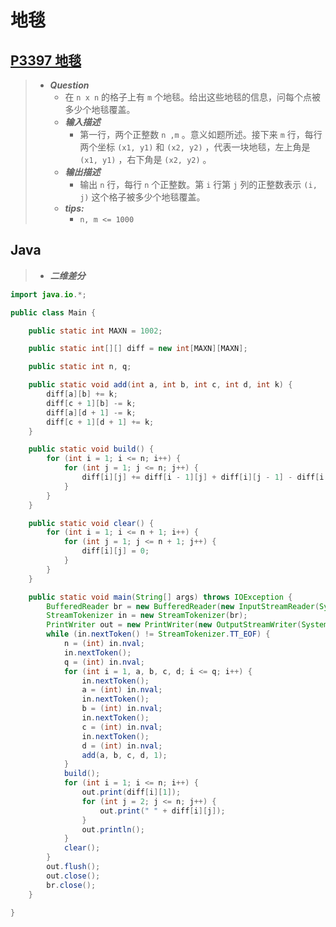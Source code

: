 # 地毯

## [P3397 地毯](https://www.luogu.com.cn/problem/P3397)

> - ***Question***
>   - 在 `n x n` 的格子上有 `m` 个地毯。给出这些地毯的信息，问每个点被多少个地毯覆盖。
>   - ***输入描述***
>     - 第一行，两个正整数 `n ,m` 。意义如题所述。接下来 `m` 行，每行两个坐标 `(x1, y1)` 和 `(x2, y2)` ，代表一块地毯，左上角是 `(x1, y1)` ，右下角是 `(x2, y2)` 。
>   - ***输出描述***
>     - 输出 `n` 行，每行 `n` 个正整数。第 `i` 行第 `j` 列的正整数表示 `(i, j)` 这个格子被多少个地毯覆盖。
>   - ***tips:***
>     - `n, m <= 1000`

## Java

> - ***二维差分***

```java
import java.io.*;

public class Main {

    public static int MAXN = 1002;

    public static int[][] diff = new int[MAXN][MAXN];

    public static int n, q;

    public static void add(int a, int b, int c, int d, int k) {
        diff[a][b] += k;
        diff[c + 1][b] -= k;
        diff[a][d + 1] -= k;
        diff[c + 1][d + 1] += k;
    }

    public static void build() {
        for (int i = 1; i <= n; i++) {
            for (int j = 1; j <= n; j++) {
                diff[i][j] += diff[i - 1][j] + diff[i][j - 1] - diff[i - 1][j - 1];
            }
        }
    }

    public static void clear() {
        for (int i = 1; i <= n + 1; i++) {
            for (int j = 1; j <= n + 1; j++) {
                diff[i][j] = 0;
            }
        }
    }

    public static void main(String[] args) throws IOException {
        BufferedReader br = new BufferedReader(new InputStreamReader(System.in));
        StreamTokenizer in = new StreamTokenizer(br);
        PrintWriter out = new PrintWriter(new OutputStreamWriter(System.out));
        while (in.nextToken() != StreamTokenizer.TT_EOF) {
            n = (int) in.nval;
            in.nextToken();
            q = (int) in.nval;
            for (int i = 1, a, b, c, d; i <= q; i++) {
                in.nextToken();
                a = (int) in.nval;
                in.nextToken();
                b = (int) in.nval;
                in.nextToken();
                c = (int) in.nval;
                in.nextToken();
                d = (int) in.nval;
                add(a, b, c, d, 1);
            }
            build();
            for (int i = 1; i <= n; i++) {
                out.print(diff[i][1]);
                for (int j = 2; j <= n; j++) {
                    out.print(" " + diff[i][j]);
                }
                out.println();
            }
            clear();
        }
        out.flush();
        out.close();
        br.close();
    }

}
```
